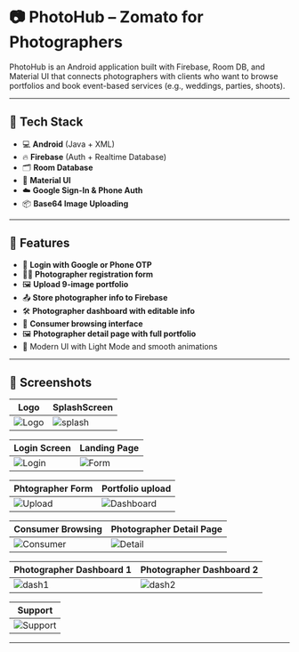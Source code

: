 # 📷 PhotoHub – Zomato for Photographers

PhotoHub is an Android application built with Firebase, Room DB, and Material UI that connects photographers with clients who want to browse portfolios and book event-based services (e.g., weddings, parties, shoots).

---

## 🔧 Tech Stack

- 💻 **Android** (Java + XML)
- 🔥 **Firebase** (Auth + Realtime Database)
- 🗂 **Room Database**
- 🎨 **Material UI**
- ☁️ **Google Sign-In & Phone Auth**
- 📦 **Base64 Image Uploading**

---

## 🎯 Features

- 📱 **Login with Google or Phone OTP**
- 🧍‍♂️ **Photographer registration form**
- 🖼 **Upload 9-image portfolio**
- 📤 **Store photographer info to Firebase**
- 🛠 **Photographer dashboard with editable info**
- 👥 **Consumer browsing interface**
- 🖼 **Photographer detail page with full portfolio**
- 🎨 Modern UI with Light Mode and smooth animations

---

## 📸 Screenshots
| Logo | SplashScreen |
|--------------|-------------------|
| ![Logo](screenshot/logo.jpeg) | ![splash](screenshot/splash.jpeg)


| Login Screen | Landing Page |
|--------------|-------------------|
| ![Login](screenshot/login.jpeg) | ![Form](screenshot/landing.jpeg) |

| Phtographer Form | Portfolio upload |
|------------------|------------------------|
| ![Upload](screenshot/newPhotographerForm.jpeg) | ![Dashboard](screenshot/photoadd.jpeg) |

| Consumer Browsing | Photographer Detail Page |
|-------------------|--------------------------|
| ![Consumer](screenshot/Comsumer.jpeg) | ![Detail](screenshot/PhotographersPortfolio(consumersEnd).jpeg) |

| Photographer Dashboard 1 | Photographer Dashboard 2 |
|-------------------|--------------------------|
| ![dash1](screenshot/PhotographersDashboard1.jpeg) | ![dash2](screenshot/PhotographersDashboard2.jpeg) |

| Support |
|-------------------|
| ![Support](screenshot/Support.jpeg) | 


---


